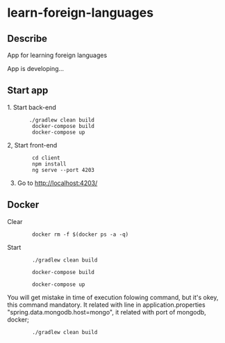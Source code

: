 # learn-foreign-languages

<h2>Describe</h2>
 App for learning foreign languages

 App is developing...



<h2>Start app</h2>
1. Start back-end

           ./gradlew clean build           
            docker-compose build
            docker-compose up
            
2, Start front-end 

            cd client
            npm install
            ng serve --port 4203
            
3. Go to <a href="http://localhost:4203/">http://localhost:4203/</a>


<h2>Docker</h2>

Clear

            docker rm -f $(docker ps -a -q) 	


Start

            ./gradlew clean build

            docker-compose build

            docker-compose up

You will get mistake in time of execution folowing command, but it's okey, this command mandatory. It related with line in  application.properties "spring.data.mongodb.host=mongo", it related with port of mongodb, docker; 

            ./gradlew clean build

